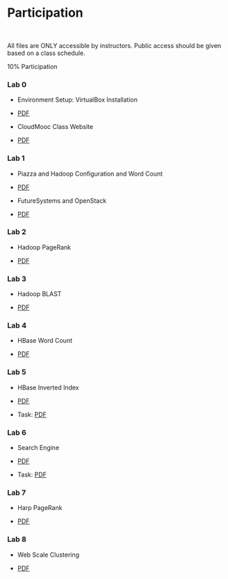 Participation
=============

 

All files are ONLY accessible by instructors. Public access should be
given based on a class schedule.

10% Participation

### Lab 0

-   Environment Setup: VirtualBox Installation

-   [PDF](https://drive.google.com/open?id=0B88HKpainTSfRFgwX0IxaWM5TFE)

-   CloudMooc Class Website

-   [PDF](https://drive.google.com/open?id=0B88HKpainTSfS3hNb2tVSW9GcE0)

### Lab 1

-   Piazza and Hadoop Configuration and Word Count

-   [PDF](https://drive.google.com/open?id=0B88HKpainTSfMzVSa1pYM0tfMzg)

-   FutureSystems and OpenStack

-   [PDF](https://drive.google.com/open?id=0B88HKpainTSfNEhmeHBveXRSSUk)

### Lab 2

-   Hadoop PageRank

-   [PDF](https://drive.google.com/open?id=0B88HKpainTSfTWhTaEs0R05RRkE)

### Lab 3

-   Hadoop BLAST

-   [PDF](https://drive.google.com/open?id=0B88HKpainTSfdUhVOWRyNnZBT0E)

### Lab 4

-   HBase Word Count

-   [PDF](https://drive.google.com/open?id=0B88HKpainTSfZEE5N2JnN2ZMZGc)

### Lab 5

-   HBase Inverted Index

-   [PDF](https://drive.google.com/open?id=0B88HKpainTSfM010TVZuTlJnSVE)

-   Task:
    [PDF](https://drive.google.com/open?id=0B88HKpainTSfWjEySFdhcjFpZU0)

### Lab 6

-   Search Engine

-   [PDF](https://drive.google.com/open?id=0B88HKpainTSfWXVuRGlCcFJZSUU)

-   Task:
    [PDF](https://drive.google.com/open?id=0B88HKpainTSfLWN1V2Vib19DdTA)

### Lab 7

-   Harp PageRank

-   [PDF](https://drive.google.com/open?id=0B88HKpainTSfaDNBTzdsTk1PQ1k)

### Lab 8

-   Web Scale Clustering

-   [PDF](https://drive.google.com/open?id=0B88HKpainTSfaVN6SUxhOGFPQUk)
